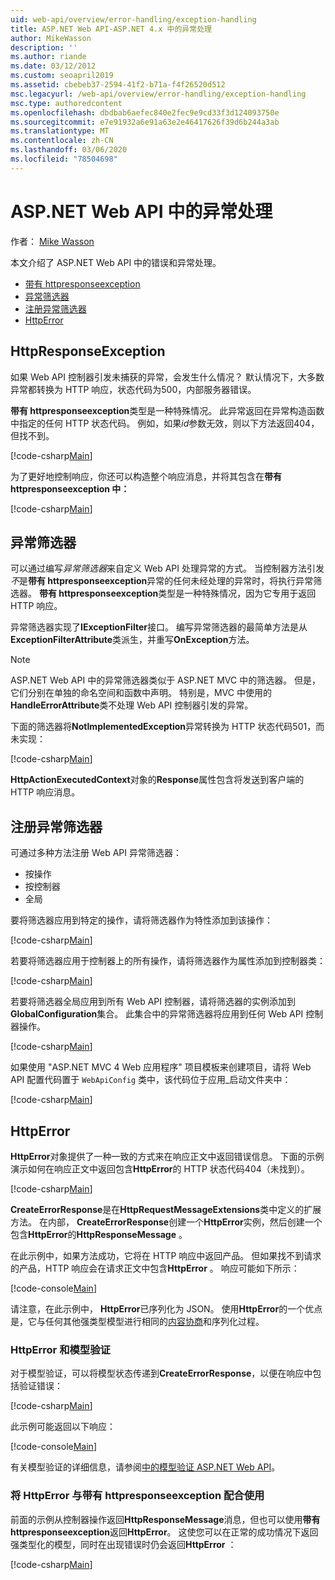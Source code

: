 ```yaml
---
uid: web-api/overview/error-handling/exception-handling
title: ASP.NET Web API-ASP.NET 4.x 中的异常处理
author: MikeWasson
description: ''
ms.author: riande
ms.date: 03/12/2012
ms.custom: seoapril2019
ms.assetid: cbebeb37-2594-41f2-b71a-f4f26520d512
msc.legacyurl: /web-api/overview/error-handling/exception-handling
msc.type: authoredcontent
ms.openlocfilehash: dbdbab6aefec840e2fec9e9cd33f3d124093750e
ms.sourcegitcommit: e7e91932a6e91a63e2e46417626f39d6b244a3ab
ms.translationtype: MT
ms.contentlocale: zh-CN
ms.lasthandoff: 03/06/2020
ms.locfileid: "78504698"
---
```

# <a name="exception-handling-in-aspnet-web-api"></a>ASP.NET Web API 中的异常处理

作者： [Mike Wasson](https://github.com/MikeWasson)

本文介绍了 ASP.NET Web API 中的错误和异常处理。

- [带有 httpresponseexception](#httpresponserexception)
- [异常筛选器](#exception_filters)
- [注册异常筛选器](#registering_exception_filters)
- [HttpError](#httperror)

<a id="httpresponserexception"></a>
## <a name="httpresponseexception"></a>HttpResponseException

如果 Web API 控制器引发未捕获的异常，会发生什么情况？ 默认情况下，大多数异常都转换为 HTTP 响应，状态代码为500，内部服务器错误。

**带有 httpresponseexception**类型是一种特殊情况。 此异常返回在异常构造函数中指定的任何 HTTP 状态代码。 例如，如果*id*参数无效，则以下方法返回404，但找不到。

[!code-csharp[Main](exception-handling/samples/sample1.cs)]

为了更好地控制响应，你还可以构造整个响应消息，并将其包含在**带有 httpresponseexception 中：** 

[!code-csharp[Main](exception-handling/samples/sample2.cs)]

<a id="exception_filters"></a>
## <a name="exception-filters"></a>异常筛选器

可以通过编写*异常筛选器*来自定义 Web API 处理异常的方式。 当控制器方法引发*不*是**带有 httpresponseexception**异常的任何未经处理的异常时，将执行异常筛选器。 **带有 httpresponseexception**类型是一种特殊情况，因为它专用于返回 HTTP 响应。

异常筛选器实现了**IExceptionFilter**接口。 编写异常筛选器的最简单方法是从**ExceptionFilterAttribute**类派生，并重写**OnException**方法。

> [!NOTE]
> ASP.NET Web API 中的异常筛选器类似于 ASP.NET MVC 中的筛选器。 但是，它们分别在单独的命名空间和函数中声明。 特别是，MVC 中使用的**HandleErrorAttribute**类不处理 Web API 控制器引发的异常。

下面的筛选器将**NotImplementedException**异常转换为 HTTP 状态代码501，而未实现：

[!code-csharp[Main](exception-handling/samples/sample3.cs)]

**HttpActionExecutedContext**对象的**Response**属性包含将发送到客户端的 HTTP 响应消息。

<a id="registering_exception_filters"></a>
## <a name="registering-exception-filters"></a>注册异常筛选器

可通过多种方法注册 Web API 异常筛选器：

- 按操作
- 按控制器
- 全局

要将筛选器应用到特定的操作，请将筛选器作为特性添加到该操作：

[!code-csharp[Main](exception-handling/samples/sample4.cs)]

若要将筛选器应用于控制器上的所有操作，请将筛选器作为属性添加到控制器类：

[!code-csharp[Main](exception-handling/samples/sample5.cs)]

若要将筛选器全局应用到所有 Web API 控制器，请将筛选器的实例添加到**GlobalConfiguration**集合。 此集合中的异常筛选器将应用到任何 Web API 控制器操作。

[!code-csharp[Main](exception-handling/samples/sample6.cs)]

如果使用 "ASP.NET MVC 4 Web 应用程序" 项目模板来创建项目，请将 Web API 配置代码置于 `WebApiConfig` 类中，该代码位于应用\_启动文件夹中：

[!code-csharp[Main](exception-handling/samples/sample7.cs?highlight=5)]

<a id="httperror"></a>
## <a name="httperror"></a>HttpError

**HttpError**对象提供了一种一致的方式来在响应正文中返回错误信息。 下面的示例演示如何在响应正文中返回包含**HttpError**的 HTTP 状态代码404（未找到）。

[!code-csharp[Main](exception-handling/samples/sample8.cs)]

**CreateErrorResponse**是在**HttpRequestMessageExtensions**类中定义的扩展方法。 在内部， **CreateErrorResponse**创建一个**HttpError**实例，然后创建一个包含**HttpError**的**HttpResponseMessage** 。

在此示例中，如果方法成功，它将在 HTTP 响应中返回产品。 但如果找不到请求的产品，HTTP 响应会在请求正文中包含**HttpError** 。 响应可能如下所示：

[!code-console[Main](exception-handling/samples/sample9.cmd)]

请注意，在此示例中， **HttpError**已序列化为 JSON。 使用**HttpError**的一个优点是，它与任何其他强类型模型进行相同的[内容协商](../formats-and-model-binding/content-negotiation.md)和序列化过程。

### <a name="httperror-and-model-validation"></a>HttpError 和模型验证

对于模型验证，可以将模型状态传递到**CreateErrorResponse**，以便在响应中包括验证错误：

[!code-csharp[Main](exception-handling/samples/sample10.cs)]

此示例可能返回以下响应：

[!code-console[Main](exception-handling/samples/sample11.cmd)]

有关模型验证的详细信息，请参阅[中的模型验证 ASP.NET Web API](../formats-and-model-binding/model-validation-in-aspnet-web-api.md)。

### <a name="using-httperror-with-httpresponseexception"></a>将 HttpError 与带有 httpresponseexception 配合使用

前面的示例从控制器操作返回**HttpResponseMessage**消息，但也可以使用**带有 httpresponseexception**返回**HttpError**。 这使您可以在正常的成功情况下返回强类型化的模型，同时在出现错误时仍会返回**HttpError** ：

[!code-csharp[Main](exception-handling/samples/sample12.cs)]
